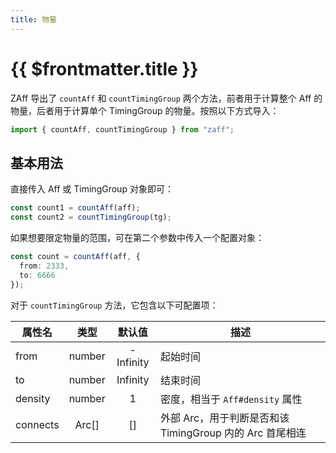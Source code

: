 ```yaml
---
title: 物量
---
```


# {{ $frontmatter.title }}

ZAff 导出了 ``countAff`` 和 ``countTimingGroup`` 两个方法，前者用于计算整个 Aff 的物量，后者用于计算单个 TimingGroup 的物量。按照以下方式导入：

```ts
import { countAff, countTimingGroup } from "zaff";
```

## 基本用法

直接传入 Aff 或 TimingGroup 对象即可：

```ts
const count1 = countAff(aff);
const count2 = countTimingGroup(tg);
```

如果想要限定物量的范围，可在第二个参数中传入一个配置对象：

```ts
const count = countAff(aff, {
  from: 2333,
  to: 6666
});
```

对于 ``countTimingGroup`` 方法，它包含以下可配置项：

| 属性名   |  类型  |  默认值   | 描述                                                     |
| -------- | :----: | :-------: | -------------------------------------------------------- |
| from     | number | -Infinity | 起始时间                                                 |
| to       | number | Infinity  | 结束时间                                                 |
| density  | number |     1     | 密度，相当于 ``Aff#density`` 属性                        |
| connects | Arc[]  |    []     | 外部 Arc，用于判断是否和该 TimingGroup 内的 Arc 首尾相连 |